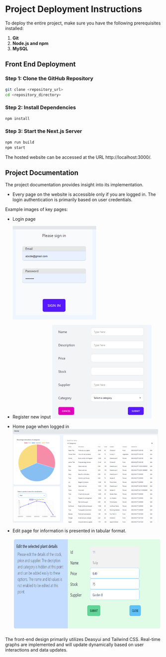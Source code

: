 # Project Deployment Instructions

To deploy the entire project, make sure you have the following prerequisites installed:

1. **Git**
2. **Node.js and npm**
3. **MySQL**

## Front End Deployment

### Step 1: Clone the GitHub Repository

```bash
git clone <repository_url>
cd <repository_directory>
```

### Step 2: Install Dependencies

```bash
npm install
```

### Step 3: Start the Next.js Server

```bash
npm run build
npm start
```

The hosted website can be accessed at the URL http://localhost:3000/.

## Project Documentation

The project documentation provides insight into its implementation.

- Every page on the website is accessible only if you are logged in. The login authentication is primarily based on user credentials.

Example images of key pages:

- Login page

  <img src="public/readme/login.PNG" alt="Login page" height="300">

- Register new input
  <img src="public/readme/Regsiter_user.PNG" alt="Register new input" height="300">

- Home page when logged in
  <img src="public/readme/home_login.PNG" alt="Homepage Screenshot" height="300">

- Edit page for information is presented in tabular format.

  <img src="public/readme/Plant_edit.PNG" alt="Edit page" height="300">

The front-end design primarily utilizes Deasyui and Tailwind CSS. Real-time graphs are implemented and will update dynamically based on user interactions and data updates.
